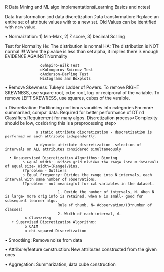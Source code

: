 R Data Mining and ML algo implementations(Learning Basics and notes)

Data transformation and data discretization
 Data transformation: Replace an entire set of attribute values with to a new set. 
                      Old Values can be identified with new value.
                     
• Normalization: 1) Min-Max, 2) Z score, 3) Decimal Scaling

Test for Normality
Ho: The distribution is normal
HA: The distribution is NOT normal
!!!! When the p.value is less than set alpha, it implies there is  enough EVIDENCE AGAINST Normality

                    oShapiro-Wilk Test
                    oKolmogorov-Smirnov Test
                    oAnderson-Darling Test 
                    Histograms and Boxplots
                    
• Remove Skewness: Tukey’s Ladder of Powers. To remove RIGHT SKEWNESS, use square root, cube root, log, or reciprocal of the variable. To remove LEFT SKEWNESS, use squares, cubes of the varaible. 
                      
• Discretization: Partitioning continous varaibles into categories.For more summarised, compat data. 
                  Required for better performance of DT nd Classifiers.Requirement for many algos.
                  Discretization process<Complexity should be low, cosidering this is a preprocessing step>
                  
                  o static attribute discretization - descretization is performed on each attribute independently.
                  
                  o dynamic attribute discretization -selection of intervals on ALL attributes considered simultaneously
                  
      • Unsupervised Discretization Algorithms: Binning
            o Equal Width: uniform grid Divides the range into N intervals of equal size- Width=(Range)/Bins.
            ??problem - Outliers
            o Equal Frequency: Divides the range into N intervals, each interval with same number of observations. 
            ??problem - not meaningful for cat variables in the dataset.
    
                            1. Decide the number of intervals, N. When N is large- more orig info is retained. when N is small- good for subsequent learner algo. 
                            Rule of thumb. N= #observation/(3*number of classes)
                            2. Width of each interval, W.
             o Clustering             
       • Supervised Discretization Algorithms:
             o CAIM
             o chi-squared Discretization
• Smoothing: Remove noise from data

• Attribute/feature construction: New attributes constructed from the given ones

• Aggregation: Summarization, data cube construction


